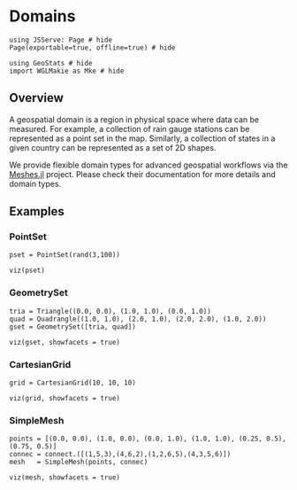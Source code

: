 # Domains

```@example domains
using JSServe: Page # hide
Page(exportable=true, offline=true) # hide

using GeoStats # hide
import WGLMakie as Mke # hide
```

## Overview

A geospatial domain is a region in physical space where data
can be measured. For example, a collection of rain gauge stations
can be represented as a point set in the map. Similarly, a collection
of states in a given country can be represented as a set of 2D shapes.

We provide flexible domain types for advanced geospatial workflows via
the [Meshes.jl](https://github.com/JuliaGeometry/Meshes.jl) project.
Please check their documentation for more details and domain types.

## Examples

### PointSet

```@example domains
pset = PointSet(rand(3,100))

viz(pset)
```

### GeometrySet

```@example domains
tria = Triangle((0.0, 0.0), (1.0, 1.0), (0.0, 1.0))
quad = Quadrangle((1.0, 1.0), (2.0, 1.0), (2.0, 2.0), (1.0, 2.0))
gset = GeometrySet([tria, quad])

viz(gset, showfacets = true)
```

### CartesianGrid

```@example domains
grid = CartesianGrid(10, 10, 10)

viz(grid, showfacets = true)
```

### SimpleMesh

```@example domains
points = [(0.0, 0.0), (1.0, 0.0), (0.0, 1.0), (1.0, 1.0), (0.25, 0.5), (0.75, 0.5)]
connec = connect.([(1,5,3),(4,6,2),(1,2,6,5),(4,3,5,6)])
mesh   = SimpleMesh(points, connec)

viz(mesh, showfacets = true)
```